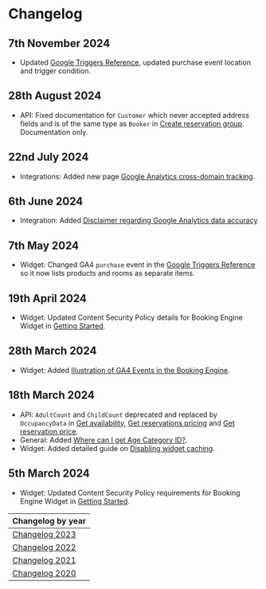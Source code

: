 # Changelog


## 7th November 2024
* Updated [Google Triggers Reference](../integrations/google-triggers-reference.md), updated purchase event location and trigger condition. 

## 28th August 2024
* API: Fixed documentation for `Customer` which never accepted address fields and is of the same type as `Booker` in [Create reservation group](../booking-engine-api/operations/reservation-groups.md#create-reservation-group). Documentation only.

## 22nd July 2024
* Integrations: Added new page [Google Analytics cross-domain tracking](../integrations/ga-cross-domain-tracking.md).

## 6th June 2024
* Integration: Added [Disclaimer regarding Google Analytics data accuracy](../integrations/google-tag-manager.md)

## 7th May 2024
* Widget: Changed GA4 `purchase` event in the [Google Triggers Reference](../integrations/google-triggers-reference.md#purchase) so it now lists products and rooms as separate items.

## 19th April 2024
* Widget: Updated Content Security Policy details for Booking Engine Widget in [Getting Started](../booking-engine-widget/getting-started.md#content-security-policy).

## 28th March 2024
* Widget: Added [Illustration of GA4 Events in the Booking Engine](../integrations/google-triggers-reference.md#illustration-of-ga4-events-in-the-booking-engine).

## 18th March 2024
* API: `AdultCount` and `ChildCount` deprecated and replaced by `OccupancyData` in [Get availability](../booking-engine-api/operations/hotels.md#get-availability), [Get reservations pricing](../booking-engine-api/operations/reservations.md#get-reservations-pricing) and [Get reservation price](../booking-engine-api/operations/reservations.md#get-reservation-price).
* General: Added [Where can I get Age Category ID?](../FAQ/README.md#where-can-i-get-age-category-id).
* Widget: Added detailed guide on [Disabling widget caching](../booking-engine-widget/use-cases/disable-widget-caching.md).

## 5th March 2024
* Widget: Updated Content Security Policy requirements for Booking Engine Widget in [Getting Started](../booking-engine-widget/getting-started.md#content-security-policy).

| Changelog by year |
| :-- |
| [Changelog 2023](changelog2023.md) |
| [Changelog 2022](changelog2022.md) |
| [Changelog 2021](changelog2021.md) |
| [Changelog 2020](changelog2020.md) |
